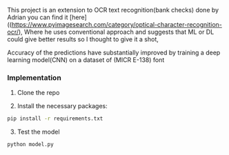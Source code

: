 This project is an extension to OCR text recognition(bank checks) done by Adrian you can find it [here]((https://www.pyimagesearch.com/category/optical-character-recognition-ocr/), Where he uses conventional approach and suggests that ML or DL could give better results so I thought to give it a shot, 



Accuracy of the predictions have substantially improved by training a deep learning model(CNN) on a dataset of (MICR E-138) font

### Implementation



1) Clone the repo

2) Install the necessary packages:

```bash
pip install -r requirements.txt
```


3) Test the model

```
python model.py
```
